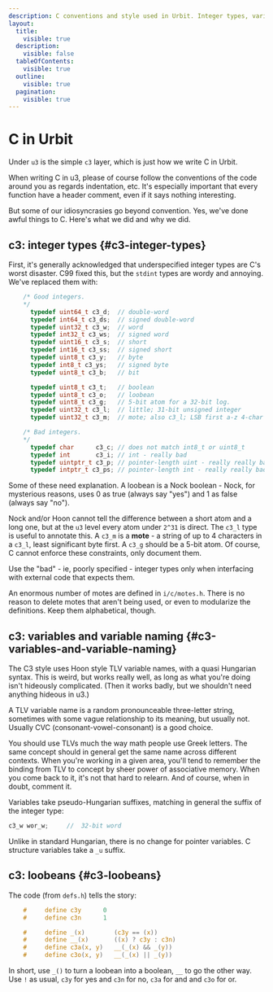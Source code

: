 ```yaml
---
description: C conventions and style used in Urbit. Integer types, variable naming, loobeans. The c3 layer under u3.
layout:
  title:
    visible: true
  description:
    visible: false
  tableOfContents:
    visible: true
  outline:
    visible: true
  pagination:
    visible: true
---
```

# C in Urbit

Under `u3` is the simple `c3` layer, which is just how we write C in Urbit.

When writing C in u3, please of course follow the conventions of the code around you as regards indentation, etc.  It's especially important that every function have a header comment, even if it says nothing interesting.

But some of our idiosyncrasies go beyond convention.  Yes, we've done awful things to C. Here's what we did and why we did.

## c3: integer types {#c3-integer-types}

First, it's generally acknowledged that underspecified integer types are C's worst disaster.  C99 fixed this, but the `stdint` types are wordy and annoying.  We've replaced them with:

```c
    /* Good integers.
    */
      typedef uint64_t c3_d;  // double-word
      typedef int64_t c3_ds;  // signed double-word
      typedef uint32_t c3_w;  // word
      typedef int32_t c3_ws;  // signed word
      typedef uint16_t c3_s;  // short
      typedef int16_t c3_ss;  // signed short
      typedef uint8_t c3_y;   // byte
      typedef int8_t c3_ys;   // signed byte
      typedef uint8_t c3_b;   // bit

      typedef uint8_t c3_t;   // boolean
      typedef uint8_t c3_o;   // loobean
      typedef uint8_t c3_g;   // 5-bit atom for a 32-bit log.
      typedef uint32_t c3_l;  // little; 31-bit unsigned integer
      typedef uint32_t c3_m;  // mote; also c3_l; LSB first a-z 4-char string.

    /* Bad integers.
    */
      typedef char      c3_c; // does not match int8_t or uint8_t
      typedef int       c3_i; // int - really bad
      typedef uintptr_t c3_p; // pointer-length uint - really really bad
      typedef intptr_t c3_ps; // pointer-length int - really really bad
```

Some of these need explanation.  A loobean is a Nock boolean - Nock, for mysterious reasons, uses 0 as true (always say "yes") and 1 as false (always say "no").

Nock and/or Hoon cannot tell the difference between a short atom and a long one, but at the `u3` level every atom under `2^31` is direct.  The `c3_l` type is useful to annotate this.  A `c3_m` is a **mote** - a string of up to 4 characters in a `c3_l`, least significant byte first.  A `c3_g` should be a 5-bit atom.  Of course, C cannot enforce these constraints, only document them.

Use the "bad" - ie, poorly specified - integer types only when interfacing with external code that expects them.

An enormous number of motes are defined in `i/c/motes.h`.  There is no reason to delete motes that aren't being used, or even to modularize the definitions.  Keep them alphabetical, though.

## c3: variables and variable naming {#c3-variables-and-variable-naming}

The C3 style uses Hoon style TLV variable names, with a quasi Hungarian syntax.  This is weird, but works really well, as long as what you're doing isn't hideously complicated.  (Then it works badly, but we shouldn't need anything hideous in u3.)

A TLV variable name is a random pronounceable three-letter string, sometimes with some vague relationship to its meaning, but usually not.  Usually CVC (consonant-vowel-consonant) is a good choice.

You should use TLVs much the way math people use Greek letters. The same concept should in general get the same name across different contexts.  When you're working in a given area, you'll tend to remember the binding from TLV to concept by sheer power of associative memory.  When you come back to it, it's not that hard to relearn.  And of course, when in doubt, comment it.

Variables take pseudo-Hungarian suffixes, matching in general the suffix of the integer type:

```c
c3_w wor_w;     //  32-bit word
```

Unlike in standard Hungarian, there is no change for pointer variables.  C structure variables take a `_u` suffix.

## c3: loobeans {#c3-loobeans}

The code (from `defs.h`) tells the story:

```c
    #     define c3y      0
    #     define c3n      1

    #     define _(x)        (c3y == (x))
    #     define __(x)       ((x) ? c3y : c3n)
    #     define c3a(x, y)   __(_(x) && _(y))
    #     define c3o(x, y)   __(_(x) || _(y))
```

In short, use `_()` to turn a loobean into a boolean, `__` to go the other way.  Use `!` as usual, `c3y` for yes and `c3n` for no, `c3a` for and and `c3o` for or.
